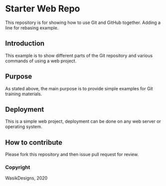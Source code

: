 # Starter Web Repo

This repository is for showing how to use Git and GitHub together. Adding a line for rebasing example.

## Introduction

This example is to show different parts of the Git repository and various commands of using a web project.

## Purpose

As stated above, the main purpose is to provide simple examples for Git training materials.

## Deployment

This is a simple web project, deployment can be done on any web server or operating system.

## How to contribute

Please fork this repository and then issue pull request for review.

### Copyright

WasikDesigns, 2020